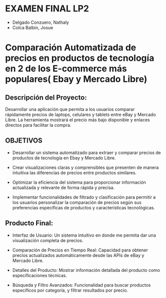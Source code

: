 # EXAMEN FINAL LP2

- Delgado Conzuero, Nathaly 
- Colca Balbin, Josue
# Comparación Automatizada de precios en productos de tecnología en 2 de los E-commerce más populares( Ebay y Mercado Libre)

## Descripción del Proyecto:

Desarrollar una aplicación que permita a los usuarios comparar rápidamente precios de laptops, celulares y tablets entre eBay y Mercado Libre. La herramienta mostrará el precio más bajo disponible y enlaces directos para facilitar la compra.

## OBJETIVOS
- Desarrollar un sistema automatizado para extraer y comparar precios de productos de tecnología en Ebay y Mercado Libre.

- Crear visualizaciones claras y comprensibles que presenten de manera intuitiva las diferencias de precios entre productos similares.

- Optimizar la eficiencia del sistema para proporcionar información actualizada y relevante de forma rápida y precisa.

- Implementar funcionalidades de filtrado y clasificación para permitir a los usuarios personalizar la comparación de precios según sus preferencias específicas de productos y características tecnológicas.

## Producto Final:
- Interfaz de Usuario: Un sistema intuitivo en donde me permita dar una visualización completa de precios.

- Comparación de Precios en Tiempo Real: Capacidad para obtener precios actualizados automáticamente desde las APIs de eBay y Mercado Libre.

- Detalles del Producto: Mostrar información detallada del producto como especificaciones técnicas.

- Búsqueda y Filtro Avanzados: Funcionalidad para buscar productos específicos por categoría, y filtrar resultados por precio.
